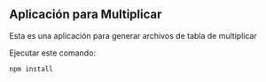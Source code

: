 ## Aplicación para Multiplicar

Esta es una aplicación para generar archivos de tabla de multiplicar

Ejecutar este comando:

```
npm install
```